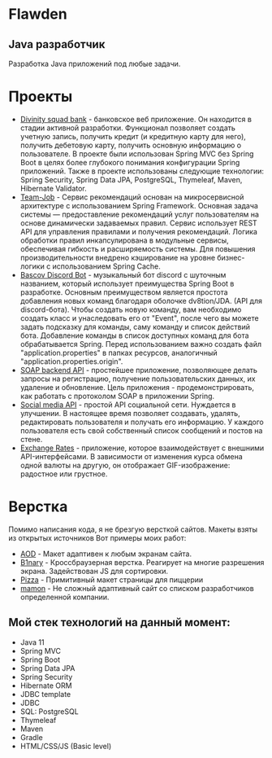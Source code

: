 # Flawden
## Java разработчик
Разработка Java приложений под любые задачи. 

# Проекты

- [Divinity squad bank](https://github.com/Flawden/Divinity-Squad-Bank) - банковское веб приложение. Он находится в стадии активной разработки. Функционал позволяет создать учетную запись, получить кредит (и кредитную карту для него), получить дебетовую карту, получить основную информацию о пользователе. В проекте были использован Spring MVC без Spring Boot в целях более глубокого понимания конфигурации Spring приложений. Также в проекте использованы следующие технологии: Spring Security, Spring Data JPA, PostgreSQL, Thymeleaf, Maven, Hibernate Validator.
- [Team-Job](https://github.com/Ivan-Kovalev/Team-job) - Сервис рекомендаций основан на микросервисной архитектуре с использованием Spring Framework. Основная задача системы — предоставление рекомендаций услуг пользователям на основе динамически задаваемых правил. Сервис использует REST API для управления правилами и получения рекомендаций. Логика обработки правил инкапсулирована в модульные сервисы, обеспечивая гибкость и расширяемость системы. Для повышения производительности внедрено кэширование на уровне бизнес-логики с использованием Spring Cache.
- [Bascov Discord Bot](https://github.com/Flawden/BaskovDiscordBot) - музыкальный бот discord с шуточным названием, который использует преимущества Spring Boot в разработке. Основным преимуществом является простота добавления новых команд благодаря оболочке dv8tion/JDA. (API для discord-бота). Чтобы создать новую команду, вам необходимо создать класс и унаследовать его от "Event", после чего вы можете задать подсказку для команды, саму команду и список действий бота. Добавление команды в список доступных команд для бота обрабатывается Spring. Перед использованием важно создать файл "application.properties" в папках ресурсов, аналогичный "application.properties.origin".
- [SOAP backend API](https://github.com/Flawden/SOAPbackendAPI) - простейшее приложение, позволяющее делать запросы на регистрацию, получение пользовательских данных, их удаление и обновление. Цель приложения - продемонстрировать, как работать с протоколом SOAP в приложении Spring.
- [Social media API](https://github.com/Flawden/SocialMediaAPI) - простой API социальной сети. Нуждается в улучшении. В настоящее время позволяет создавать, удалять, редактировать пользователя и получать его информацию. У каждого пользователя есть свой собственный список сообщений и постов на стене.
- [Exchange Rates](https://github.com/Flawden/ExchangeRates) - приложение, которое взаимодействует с внешними API-интерфейсами. В зависимости от изменения курса обмена одной валюты на другую, он отображает GIF-изображение: радостное или грустное.

# Верстка
Помимо написания кода, я не брезгую версткой сайтов. Макеты взяты из открытых источников
Вот примеры моих работ:

- [AOD](https://flawden.github.io/AOD/) - Макет адаптивен к любым экранам сайта.
- [B1nary](https://flawden.github.io/B1nary/) - Кроссбраузерная верстка. Реагирует на многие разрешения экрана. Задействован JS для сортировки.
- [Pizza](https://flawden.github.io/Pizza/) - Примитивный макет страницы для пиццерии
- [mamon](https://flawden.github.io/mamon/) - Не сложный адаптивный сайт со списком разработчиков определенной компании.

## Мой стек технологий на данный момент:

- Java 11
- Spring MVC
- Spring Boot
- Spring Data JPA
- Spring Security
- Hibernate ORM
- JDBC template
- JDBC
- SQL: PostgreSQL
- Thymeleaf
- Maven
- Gradle
- HTML/CSS/JS (Basic level)
